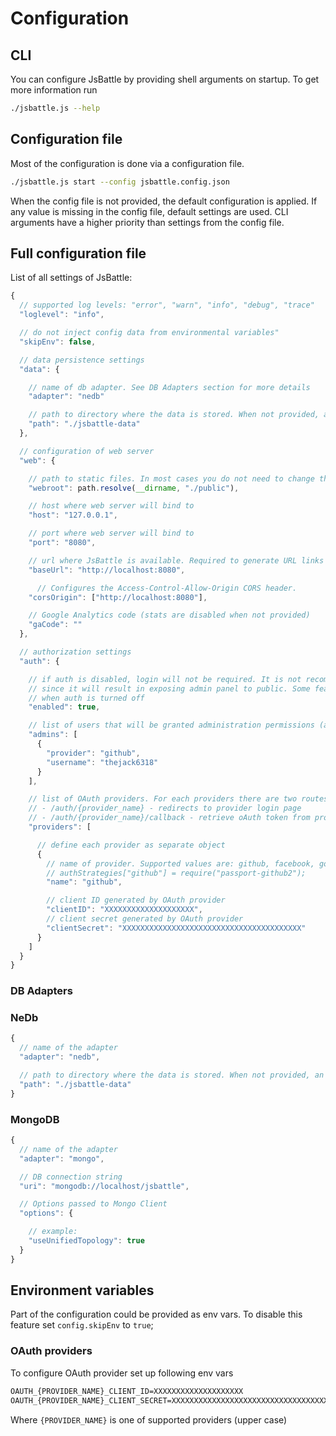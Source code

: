 # Configuration

## CLI

You can configure JsBattle by providing shell arguments on startup. To get more information run

```bash
./jsbattle.js --help
```

## Configuration file
Most of the configuration is done via a configuration file.

```bash
./jsbattle.js start --config jsbattle.config.json
```

When the config file is not provided, the default configuration is applied. If any value is missing in the config file, default settings are used. CLI arguments have a higher priority than settings from the config file.  

## Full configuration file
List of all settings of JsBattle:

```js
{
  // supported log levels: "error", "warn", "info", "debug", "trace"
  "loglevel": "info",

  // do not inject config data from environmental variables"
  "skipEnv": false,

  // data persistence settings
  "data": {

    // name of db adapter. See DB Adapters section for more details
    "adapter": "nedb"

    // path to directory where the data is stored. When not provided, an in-memory DB is used
    "path": "./jsbattle-data"
  },

  // configuration of web server
  "web": {

    // path to static files. In most cases you do not need to change that
    "webroot": path.resolve(__dirname, "./public"),

    // host where web server will bind to
    "host": "127.0.0.1",

    // port where web server will bind to
    "port": "8080",

    // url where JsBattle is available. Required to generate URL links properly (e.g. oAth callback)
    "baseUrl": "http://localhost:8080",

      // Configures the Access-Control-Allow-Origin CORS header.
    "corsOrigin": ["http://localhost:8080"],

    // Google Analytics code (stats are disabled when not provided)
    "gaCode": ""
  },

  // authorization settings
  "auth": {

    // if auth is disabled, login will not be required. It is not recommended for production
    // since it will result in exposing admin panel to public. Some features may be disabled
    // when auth is turned off
    "enabled": true,

    // list of users that will be granted administration permissions (admin role)
    "admins": [
      {
        "provider": "github",
        "username": "thejack6318"
      }
    ],

    // list of OAuth providers. For each providers there are two routes created:
    // - /auth/{provider_name} - redirects to provider login page
    // - /auth/{provider_name}/callback - retrieve oAuth token from provider
    "providers": [

      // define each provider as separate object
      {
        // name of provider. Supported values are: github, facebook, google
        // authStrategies["github"] = require("passport-github2");
        "name": "github",

        // client ID generated by OAuth provider
        "clientID": "XXXXXXXXXXXXXXXXXXXX",
        // client secret generated by OAuth provider
        "clientSecret": "XXXXXXXXXXXXXXXXXXXXXXXXXXXXXXXXXXXXXXXX"
      }
    ]
  }
}
```

### DB Adapters

### NeDb
```js
{
  // name of the adapter
  "adapter": "nedb",

  // path to directory where the data is stored. When not provided, an in-memory DB is used
  "path": "./jsbattle-data"
}
```

### MongoDB
```js
{
  // name of the adapter
  "adapter": "mongo",

  // DB connection string
  "uri": "mongodb://localhost/jsbattle",

  // Options passed to Mongo Client
  "options": {

    // example:
    "useUnifiedTopology": true
  }
}
```

## Environment variables

Part of the configuration could be provided as env vars. To disable this feature set `config.skipEnv` to `true`;

### OAuth providers
To configure OAuth provider set up following env vars

```bash
OAUTH_{PROVIDER_NAME}_CLIENT_ID=XXXXXXXXXXXXXXXXXXXX
OAUTH_{PROVIDER_NAME}_CLIENT_SECRET=XXXXXXXXXXXXXXXXXXXXXXXXXXXXXXXXXXXXXXXX
```

Where `{PROVIDER_NAME}` is one of supported providers (upper case)

